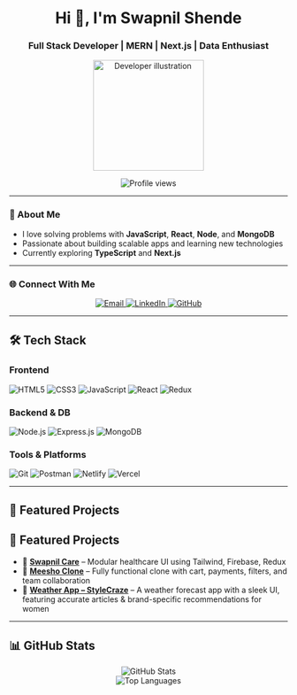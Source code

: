 <h1 align="center">Hi 👋, I'm Swapnil Shende</h1>
<h3 align="center">Full Stack Developer | MERN | Next.js | Data Enthusiast</h3>

<p align="center">
  <img src="https://github.com/Swapnil-FWDeveloper/Swapnil-FWDeveloper/blob/main/assets/profile-illustration.png" alt="Developer illustration" width="200">
</p>

<p align="center">
  <img src="https://komarev.com/ghpvc/?username=Swapnil-FWDeveloper&label=Profile%20views&color=0e75b6&style=flat" alt="Profile views">
</p>

---

### 🔭 About Me

- I love solving problems with **JavaScript**, **React**, **Node**, and **MongoDB**
- Passionate about building scalable apps and learning new technologies
- Currently exploring **TypeScript** and **Next.js**

---

### 🌐 Connect With Me

<p align="center">
  <a href="mailto:swapnilshende9284@gmail.com">
    <img src="https://img.shields.io/badge/Email-D14836?style=for-the-badge&logo=gmail&logoColor=white" alt="Email">
  </a>
  <a href="https://www.linkedin.com/in/swapnil-shende-0b5525228/" target="_blank">
    <img src="https://img.shields.io/badge/LinkedIn-blue?style=for-the-badge&logo=linkedin&logoColor=white" alt="LinkedIn">
  </a>
  <a href="https://github.com/Swapnil-FWDeveloper" target="_blank">
    <img src="https://img.shields.io/badge/GitHub-100000?style=for-the-badge&logo=github&logoColor=white" alt="GitHub">
  </a>
</p>

---

## 🛠️ Tech Stack

### Frontend
![HTML5](https://img.shields.io/badge/HTML5-E34F26?style=flat-square&logo=html5&logoColor=white)
![CSS3](https://img.shields.io/badge/CSS3-1572B6?style=flat-square&logo=css3&logoColor=white)
![JavaScript](https://img.shields.io/badge/JavaScript-F7DF1E?style=flat-square&logo=javascript&logoColor=black)
![React](https://img.shields.io/badge/React-20232A?style=flat-square&logo=react&logoColor=61DAFB)
![Redux](https://img.shields.io/badge/Redux-593D88?style=flat-square&logo=redux&logoColor=white)

### Backend & DB
![Node.js](https://img.shields.io/badge/Node.js-339933?style=flat-square&logo=nodedotjs&logoColor=white)
![Express.js](https://img.shields.io/badge/Express.js-000000?style=flat-square&logo=express&logoColor=white)
![MongoDB](https://img.shields.io/badge/MongoDB-4EA94B?style=flat-square&logo=mongodb&logoColor=white)

### Tools & Platforms
![Git](https://img.shields.io/badge/Git-F05032?style=flat-square&logo=git&logoColor=white)
![Postman](https://img.shields.io/badge/Postman-FF6C37?style=flat-square&logo=postman&logoColor=white)
![Netlify](https://img.shields.io/badge/Netlify-00C7B7?style=flat-square&logo=netlify&logoColor=white)
![Vercel](https://img.shields.io/badge/Vercel-000000?style=flat-square&logo=vercel&logoColor=white)

---

## 🚀 Featured Projects

## 🚀 Featured Projects

- 🔗 [**Swapnil Care**](https://v0-swapnilcare-ui-design.vercel.app/) – Modular healthcare UI using Tailwind, Firebase, Redux  
- 🔗 [**Meesho Clone**](https://mesho-clone.vercel.app/) – Fully functional clone with cart, payments, filters, and team collaboration  
- 🔗 [**Weather App – StyleCraze**](https://creative-yeot-85a53b.netlify.app/) – A weather forecast app with a sleek UI, featuring accurate articles & brand-specific recommendations for women  

---

## 📊 GitHub Stats

<p align="center">
  <img src="https://github-readme-stats.vercel.app/api?username=Swapnil-FWDeveloper&show_icons=true&theme=radical&hide_border=true" alt="GitHub Stats">
  <br />
  <img src="https://github-readme-stats.vercel.app/api/top-langs/?username=Swapnil-FWDeveloper&layout=compact&langs_count=8&theme=radical&hide_border=true" alt="Top Languages">
</p>
